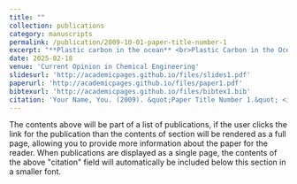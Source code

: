 ```yaml
---
title: ""
collection: publications
category: manuscripts
permalink: /publication/2009-10-01-paper-title-number-1
excerpt: "**Plastic carbon in the ocean** <br>Plastic Carbon in the Ocean'This [paper](https://www.sciencedirect.com/science/article/abs/pii/S2211339825000127) synthesizes recent evidence about this new form of plastic carbon in the ocean by addressing it as three components: particulate organic carbon of plastic (pPOC), dissolved organic carbon leaching from plastic (pDOC), and biogenic organic carbon of plastic-attached biofilm (pBOC)."
date: 2025-02-18
venue: 'Current Opinion in Chemical Engineering'
slidesurl: 'http://academicpages.github.io/files/slides1.pdf'
paperurl: 'http://academicpages.github.io/files/paper1.pdf'
bibtexurl: 'http://academicpages.github.io/files/bibtex1.bib'
citation: 'Your Name, You. (2009). &quot;Paper Title Number 1.&quot; <i>Journal 1</i>. 1(1).'
---
```

The contents above will be part of a list of publications, if the user clicks the link for the publication than the contents of section will be rendered as a full page, allowing you to provide more information about the paper for the reader. When publications are displayed as a single page, the contents of the above "citation" field will automatically be included below this section in a smaller font.
